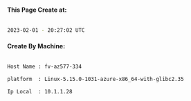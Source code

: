 
   
#### This Page Create at:

```bash

2023-02-01 - 20:27:02 UTC

```

#### Create By Machine:

```bash

Host Name : fv-az577-334

platform  : Linux-5.15.0-1031-azure-x86_64-with-glibc2.35

Ip Local  : 10.1.1.28

```


